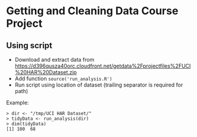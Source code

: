 # Getting and Cleaning Data Course Project

## Using script

- Download and extract data from https://d396qusza40orc.cloudfront.net/getdata%2Fprojectfiles%2FUCI%20HAR%20Dataset.zip 
- Add function `source('run_analysis.R')`
- Run script using location of dataset (trailing separator is required for path)

Example:
```
> dir <- "/tmp/UCI HAR Dataset/" 
> tidyData <- run_analysis(dir)
> dim(tidyData)
[1] 180  68
```
